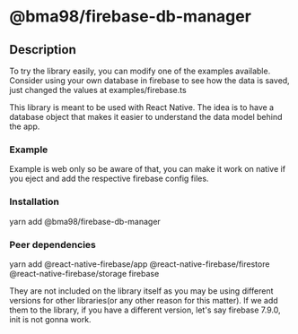 # @bma98/firebase-db-manager

## Description

To try the library easily, you can modify one of the examples available. Consider using your own database in firebase to see how the data is saved, just changed the values at examples/firebase.ts

This library is meant to be used with React Native. The idea is to have a database object that makes it easier to understand the data model behind the app.

### Example

Example is web only so be aware of that, you can make it work on native if you eject and add the respective firebase config files.

### Installation

yarn add @bma98/firebase-db-manager

### Peer dependencies

yarn add @react-native-firebase/app @react-native-firebase/firestore @react-native-firebase/storage firebase

They are not included on the library itself as you may be using different versions for other libraries(or any other reason for this matter). If we add them to the library, if you have a different version, let's say firebase 7.9.0, init is not gonna work.
